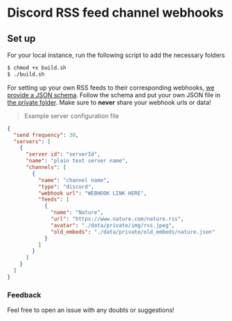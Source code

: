 # Discord RSS feed channel webhooks

## Set up
For your local instance, run the following script to add the necessary folders

```sh
$ chmod +x build.sh
$ ./build.sh
```

For setting up your own RSS feeds to their corresponding webhooks, [we provide a JSON schema](./data/servers.schema.json). Follow the schema and put your own JSON file in [the private folder](./data/private). Make sure to **never** share your webhook urls or data!

> Example server configuration file

```json
{
  "send frequency": 30,
  "servers": [
    {
      "server id": "serverId",
      "name": "plain text server name",
      "channels": [
        {
          "name": "channel name",
          "type": "discord",
          "webhook url": "WEBHOOK LINK HERE",
          "feeds": [
            {
              "name": "Nature",
              "url": "https://www.nature.com/nature.rss",
              "avatar": "./data/private/img/rss.jpeg",
              "old_embeds": "./data/private/old_embeds/nature.json"
            }
          ]
        }
      ]
    }
  ]
}
```

### Feedback
Feel free to open an issue with any doubts or suggestions!